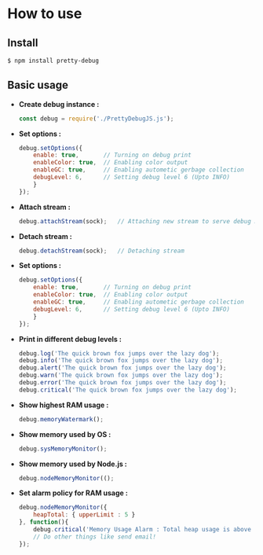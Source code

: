 

# How to use

## Install
```sh
$ npm install pretty-debug
```

## Basic usage

- **Create debug instance :**
	```javascript
	const debug = require('./PrettyDebugJS.js');
	```
- **Set options :**
	```javascript
	debug.setOptions({ 
		enable: true,		// Turning on debug print
		enableColor: true,	// Enabling color output
		enableGC: true,		// Enabling autometic gerbage collection
		debugLevel: 6, 		// Setting debug level 6 (Upto INFO)
		}  
	});
	```

- **Attach stream :**
	```javascript
	debug.attachStream(sock); 	// Attaching new stream to serve debug messages
	```
- **Detach stream :**
	```javascript
	debug.detachStream(sock); 	// Detaching stream
	```
- **Set options :**
	```javascript
	debug.setOptions({ 
		enable: true,		// Turning on debug print
		enableColor: true,	// Enabling color output
		enableGC: true,		// Enabling autometic gerbage collection
		debugLevel: 6, 		// Setting debug level 6 (Upto INFO)
		}  
	});
	```
- **Print in different debug levels :**
	```javascript
	debug.log('The quick brown fox jumps over the lazy dog');
	debug.info('The quick brown fox jumps over the lazy dog');
	debug.alert('The quick brown fox jumps over the lazy dog');
	debug.warn('The quick brown fox jumps over the lazy dog');
	debug.error('The quick brown fox jumps over the lazy dog');
	debug.critical('The quick brown fox jumps over the lazy dog');
	```
- **Show highest RAM usage :**
	```javascript
	debug.memoryWatermark();
	```
- **Show memory used by OS :**
	```javascript
	debug.sysMemoryMonitor();
	```
- **Show memory used by Node.js :**
	```javascript
	debug.nodeMemoryMonitor(();
	```
- **Set alarm policy for RAM usage :**
	```javascript
	debug.nodeMemoryMonitor({
		heapTotal: { upperLimit : 5 }
	}, function(){
		debug.critical('Memory Usage Alarm : Total heap usage is above 5 MB');
		// Do other things like send email!
	});
	```
